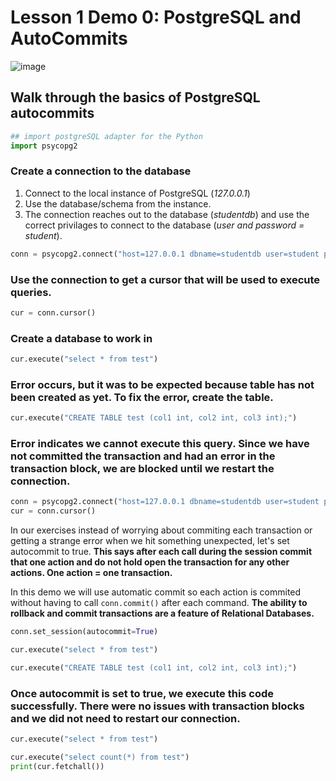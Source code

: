 # Lesson 1 Demo 0: PostgreSQL and AutoCommits

![image](/Users/sampatbudankayala/PycharmProjects/Data_engineering/01_Introduction_To_DataModeling/documents/topic_docs/postgresSQLlogo.png)

## Walk through the basics of PostgreSQL autocommits 


```python
## import postgreSQL adapter for the Python
import psycopg2
```

### Create a connection to the database
1. Connect to the local instance of PostgreSQL (*127.0.0.1*)
2. Use the database/schema from the instance. 
3. The connection reaches out to the database (*studentdb*) and use the correct privilages to connect to the database (*user and password = student*).


```python
conn = psycopg2.connect("host=127.0.0.1 dbname=studentdb user=student password=student")
```

### Use the connection to get a cursor that will be used to execute queries.


```python
cur = conn.cursor()
```

### Create a database to work in


```python
cur.execute("select * from test")
```

### Error occurs, but it was to be expected because table has not been created as yet. To fix the error, create the table. 


```python
cur.execute("CREATE TABLE test (col1 int, col2 int, col3 int);")
```

### Error indicates we cannot execute this query. Since we have not committed the transaction and had an error in the transaction block, we are blocked until we restart the connection.


```python
conn = psycopg2.connect("host=127.0.0.1 dbname=studentdb user=student password=student")
cur = conn.cursor()
```

In our exercises instead of worrying about commiting each transaction or getting a strange error when we hit something unexpected, let's set autocommit to true. **This says after each call during the session commit that one action and do not hold open the transaction for any other actions. One action = one transaction.**

In this demo we will use automatic commit so each action is commited without having to call `conn.commit()` after each command. **The ability to rollback and commit transactions are a feature of Relational Databases.**


```python
conn.set_session(autocommit=True)
```


```python
cur.execute("select * from test")
```


```python
cur.execute("CREATE TABLE test (col1 int, col2 int, col3 int);")
```

### Once autocommit is set to true, we execute this code successfully. There were no issues with transaction blocks and we did not need to restart our connection. 


```python
cur.execute("select * from test")
```


```python
cur.execute("select count(*) from test")
print(cur.fetchall())
```


```python

```
